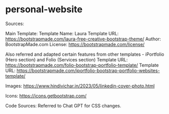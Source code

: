 # personal-website
Sources:

Main Template:
Template Name: Laura
Template URL: https://bootstrapmade.com/laura-free-creative-bootstrap-theme/
Author: BootstrapMade.com
License: https://bootstrapmade.com/license/

Also referred and adapted certain features from other templates - iPortfolio (Hero section) and Folio (Services section)
Template URL: https://bootstrapmade.com/folio-bootstrap-portfolio-template/
Template URL: https://bootstrapmade.com/iportfolio-bootstrap-portfolio-websites-template/

Images:
https://www.hindivichar.in/2023/05/linkedin-cover-photo.html


Icons:
https://icons.getbootstrap.com/

Code Sources:
Referred to Chat GPT for CSS changes.
